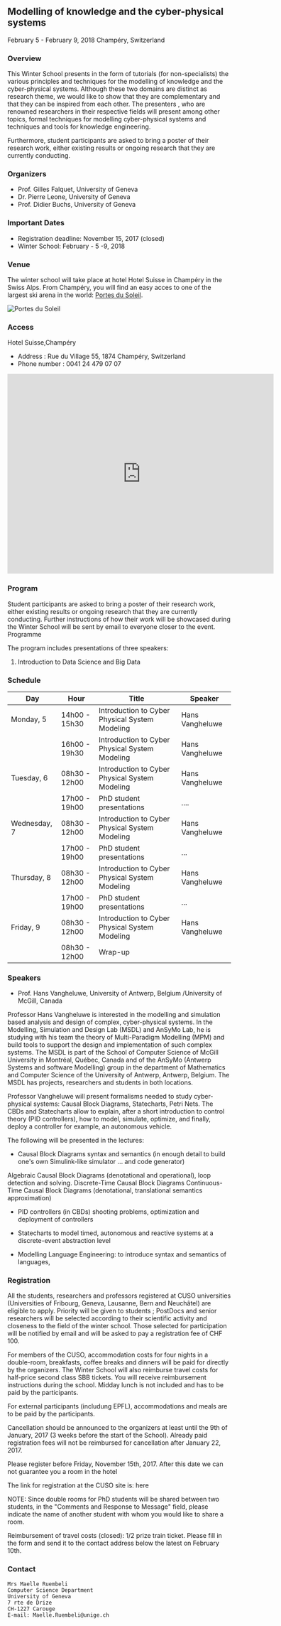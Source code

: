 ## Modelling of knowledge and the cyber-physical systems

February 5 - February 9, 2018
Champéry, Switzerland


### Overview

This Winter School presents in the form of tutorials (for non-specialists) the various principles and techniques for the modelling of knowledge and the cyber-physical systems.
Although these two domains are distinct as research theme, we would like to show that they are complementary and that they can be inspired from each other. The presenters , 
who are renowned  researchers in their respective fields will present among other topics, formal techniques for modelling cyber-physical systems and techniques and tools for knowledge engineering.

Furthermore, student participants are asked to bring a poster of their research work, either existing results or ongoing research that they are currently conducting.


### Organizers

* Prof. Gilles Falquet, University of Geneva
* Dr. Pierre Leone, University of Geneva
* Prof. Didier Buchs, University of Geneva

### Important Dates

* Registration deadline:	November 15, 2017 (closed)
* Winter School:	February - 5 -9, 2018

### Venue

The winter school will take place at hotel Hotel Suisse in Champéry in the Swiss Alps. From Champéry, you will find an easy acces to one of the largest ski arena in the world: [Portes du Soleil](http://www.portesdusoleil.com/hiver.html).

![Portes du Soleil](http://members.unine.ch/peter.kropf/ws17/images/portes-du-soleil.jpg)

### Access

Hotel Suisse,Champéry

* Address : Rue du Village 55, 1874 Champéry, Switzerland
* Phone number : 0041 24 479 07 07

<iframe src="https://www.google.com/maps/embed?pb=!1m28!1m12!1m3!1d3893.4204013840267!2d6.86716834987195!3d46.17817944599105!2m3!1f0!2f0!3f0!3m2!1i1024!2i768!4f13.1!4m13!3e6!4m5!1s0x478ea56cb10eb37d%3A0xc30e690fb59a80fd!2zQ2hhbXDDqXJ5!3m2!1d46.174951!2d6.871504!4m5!1s0x478ea57b8a4574a3%3A0xd76e0e7340431bcf!2sH%C3%B4tel+Suisse%2C+Rue+du+Village+55%2C+1874+Champ%C3%A9ry!3m2!1d46.177886099999995!2d6.8695740999999995!5e0!3m2!1sen!2sch!4v1479916932042" width="600" height="450" frameborder="0" style="border:0" allowfullscreen></iframe>

### Program

Student participants are asked to bring a poster of their research work, either existing results or ongoing research that they are currently conducting. Further instructions of how their work will be showcased during the Winter School will be sent by email to everyone closer to the event.
Programme

The program includes presentations of three speakers:

1. Introduction to Data Science and Big Data

  
### Schedule

| Day | Hour | Title | Speaker |
| --- | --- | --- | --- |
| Monday,   5 | 14h00 - 15h30 | Introduction to Cyber Physical System Modeling | Hans Vangheluwe |
|              | 16h00 - 19h30 | Introduction to Cyber Physical System Modeling | Hans Vangheluwe |
| Tuesday,  6 | 08h30 - 12h00 | Introduction to Cyber Physical System Modeling | Hans Vangheluwe |
|              | 17h00 - 19h00	| PhD student presentations | .... |
| Wednesday, 7 | 08h30 - 12h00 |Introduction to Cyber Physical System Modeling | Hans Vangheluwe |
|              | 17h00 - 19h00	| PhD student presentations | ... |
| Thursday,  8 | 08h30 - 12h00 |Introduction to Cyber Physical System Modeling | Hans Vangheluwe |
|              | 17h00 - 19h00	| PhD student presentations | ... |
| Friday,    9 | 08h30 - 12h00 | Introduction to Cyber Physical System Modeling | Hans Vangheluwe |
|              | 08h30 - 12h00 | Wrap-up |  |

### Speakers

* Prof. Hans Vangheluwe, University of Antwerp, Belgium /University of McGill, Canada

Professor Hans Vangheluwe is interested in the modelling and simulation based analysis and design of complex, cyber-physical systems. In the  Modelling, Simulation and Design Lab (MSDL) and AnSyMo Lab, he is studying with his team the theory of Multi-Paradigm Modelling (MPM) and build tools to support the design and implementation of such complex systems. The MSDL is part of the School of Computer Science of McGill University in Montréal, Québec, Canada and of the AnSyMo (Antwerp Systems and software Modelling) group in the department of Mathematics and Computer Science of the University of Antwerp, Antwerp, Belgium. The MSDL has projects, researchers and students in both locations. 

Professor Vangheluwe will present formalisms needed to study cyber-physical systems: Causal Block Diagrams, Statecharts, Petri Nets. The CBDs and Statecharts allow to explain, after a short introduction to control theory (PID controllers), how to model, simulate, optimize, and finally, deploy a controller for example, an autonomous vehicle. 

The following will be presented in the lectures:

* Causal Block Diagrams syntax and semantics (in enough detail to build one's own Simulink-like simulator ... and code generator)

 Algebraic Causal Block Diagrams (denotational and operational), loop detection and solving.
 Discrete-Time Causal Block Diagrams
 Continuous-Time Causal Block Diagrams (denotational, translational semantics approximation)

* PID controllers (in CBDs)
 shooting problems, optimization and deployment of controllers

* Statecharts to model timed, autonomous and reactive systems at a discrete-event abstraction level

* Modelling Language Engineering:  to introduce syntax and semantics of languages,
 
### Registration

All the students, researchers and professors registered at CUSO universities (Universities of Fribourg, Geneva, Lausanne, Bern and Neuchâtel) are eligible to apply. Priority will be given to students ; PostDocs and senior researchers will be selected according to their scientific activity and closeness to the field of the winter school. Those selected for participation will be notified by email and will be asked to pay a registration fee of CHF 100.

For members of the CUSO, accommodation costs for four nights in a double-room, breakfasts, coffee breaks and dinners will be paid for directly by the organizers. The Winter School will also reimburse travel costs for half-price second class SBB tickets. You will receive reimbursement instructions during the school. Midday lunch is not included and has to be paid by the participants.

For external participants (includung EPFL), accommodations and meals are to be paid by the participants.

Cancellation should be announced to the organizers at least until the 9th of January, 2017 (3 weeks before the start of the School). Already paid registration fees will not be reimbursed for cancellation after January 22, 2017.

Please register before Friday, November 15th, 2017. After this date we can not guarantee you a room in the hotel

The link for registration at the CUSO site is: here

NOTE: Since double rooms for PhD students will be shared between two students, in the "Comments and Response to Message" field, please indicate the name of another student with whom you would like to share a room.

Reimbursement of travel costs (closed): 1/2 prize train ticket. Please fill in the form and send it to the contact address below the latest on February 10th.

### Contact

```
Mrs Maelle Ruembeli
Computer Science Department
University of Geneva
7 rte de Drize
CH-1227 Carouge
E-mail: Maelle.Ruembeli@unige.ch
```

